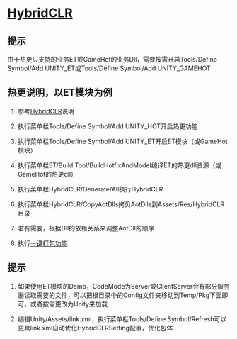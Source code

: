 # [HybridCLR](https://github.com/focus-creative-games/hybridclr)

## 提示
由于热更只支持的业务ET或GameHot的业务Dll，需要按需开启Tools/Define Symbol/Add UNITY_ET或Tools/Define Symbol/Add UNITY_GAMEHOT

## 热更说明，以ET模块为例

1. 参考[HybridCLR](https://github.com/focus-creative-games/hybridclr)说明

2. 执行菜单栏Tools/Define Symbol/Add UNITY_HOT开启热更功能

3. 执行菜单栏Tools/Define Symbol/Add UNITY_ET开启ET模块（或GameHot模块）

4. 执行菜单栏ET/Build Tool/BuildHotfixAndModel编译ET的热更dll资源（或GameHot的热更dll）

5. 执行菜单栏HybridCLR/Generate/All执行HybridCLR

6. 执行菜单栏HybridCLR/CopyAotDlls拷贝AotDlls到Assets/Res/HybridCLR目录

7. 若有需要，根据Dll的依赖关系来调整AotDll的顺序

8. 执行[一键打包功能](../Book/%E4%B8%80%E9%94%AE%E6%89%93%E5%8C%85.md)

## 提示
1. 如果使用ET模块的Demo，CodeMode为Server或ClientServer会有部分服务器读取需要的文件，可以把根目录中的Config文件夹移动到Temp/Pkg下面即可，或者按需更改为Unity来加载

2. 编辑Unity/Assets/link.xml，执行菜单栏Tools/Define Symbol/Refresh可以更具link.xml自动优化HybridCLRSetting配置，优化包体